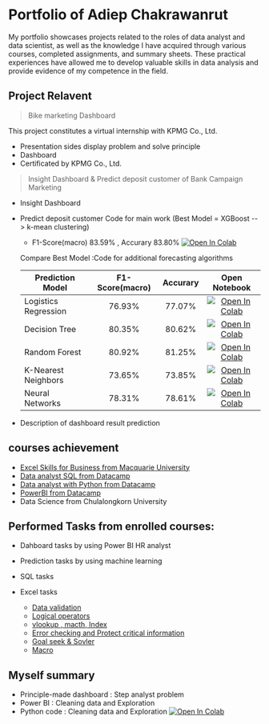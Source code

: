 # Portfolio of Adiep Chakrawanrut
My portfolio showcases projects related to the roles of data analyst and data scientist, as well as the knowledge I have acquired through various courses, completed assignments, and summary sheets. These practical experiences have allowed me to develop valuable skills in data analysis and provide evidence of my competence in the field.

## Project Relavent
>Bike marketing Dashboard  

This project constitutes a virtual internship with KPMG Co., Ltd.
 - Presentation sides display problem and solve principle
 - Dashboard
 - Certificated by KPMG Co., Ltd. 



>Insight Dashboard & Predict deposit customer of Bank Campaign Marketing 
- Insight Dashboard
- Predict deposit customer
  Code for main work (Best Model = XGBoost --> k-mean clustering)
  - F1-Score(macro) 83.59% , Accurary 83.80% [![Open In Colab](https://colab.research.google.com/assets/colab-badge.svg)](https://colab.research.google.com/gist/PunAditep/b450be991e41594168ccd84b5df89baf/project2_bank-marketing.ipynb)
  
  Compare Best Model :Code for additional forecasting algorithms  
    
  | Prediction Model | F1-Score(macro) | Accurary | Open Notebook   |
  | ---------------- |:--------------: | :--------:|:--------------:|
  | Logistics Regression |76.93%       |77.07%     |       [![Open In Colab](https://colab.research.google.com/assets/colab-badge.svg)](https://colab.research.google.com/gist/PunAditep/7e6e40fc417e9636619dc27f055a2b8d/logistic-regrssion-project2.ipynb)         |
  | Decision Tree        |80.35%       |80.62%     |     [![Open In Colab](https://colab.research.google.com/assets/colab-badge.svg)](https://colab.research.google.com/gist/PunAditep/a7842103eca3e7396ff76697dc975128/decision-tree-project2.ipynb)              |
  | Random Forest        |80.92%       |81.25%     |   [![Open In Colab](https://colab.research.google.com/assets/colab-badge.svg)](https://colab.research.google.com/gist/PunAditep/2b8f6ab1accc1fec0f09fcca0c658c97/random-forest-project2.ipynb )              |
  | K-Nearest Neighbors  |73.65%       |73.85%     |       [![Open In Colab](https://colab.research.google.com/assets/colab-badge.svg)](https://colab.research.google.com/gist/PunAditep/0af049b756d5444db775f5829fd7dfbf/k-nearest-neighbors-project2.ipynb)         |
  | Neural Networks      |78.31%       |78.61%     |   [![Open In Colab](https://colab.research.google.com/assets/colab-badge.svg)](https://colab.research.google.com/gist/PunAditep/c35c74e6e626d40320039e0f358c9005/neural-networks-project2.ipynb)             |



 - Description of dashboard result prediction 
    


## courses achievement
- [Excel Skills for Business from Macquarie University](https://www.coursera.org/account/accomplishments/certificate/DLKQNTTXAXEV)
- [Data analyst SQL from Datacamp](https://www.datacamp.com/statement-of-accomplishment/track/16876bab1a44c75c22b88bb478e83807e5c2bf48)
- [Data analyst with Python from Datacamp](https://www.datacamp.com/statement-of-accomplishment/track/d7c497cde94b535856afa1b66aafcc2100b4b2ae)
- [PowerBI from Datacamp](https://www.datacamp.com/statement-of-accomplishment/track/6c1e5e05b4ff2cb0028640240775c6da6bed4e70)
- Data Science from Chulalongkorn University

## Performed Tasks from enrolled courses:
- Dahboard tasks by using Power BI 
  HR analyst
- Prediction tasks by using machine learning

- SQL tasks
  
- Excel tasks
   - [Data validation](https://docs.google.com/spreadsheets/d/10OCgn3iUtjUhf0Jm_L_U1lBwUZdBnVkJ822jNqb40vU/edit?usp=sharing) 
   - [Logical operators](https://docs.google.com/spreadsheets/d/1z-D_EErMRzjSHSW1TtIqhRKGd-A_59mA5sWXqy0LVs8/edit?usp=sharing)
   - [vlookup , macth, Index](https://docs.google.com/spreadsheets/d/1EYDXX-Dp19BWXIyNvF6ULIJvPglrVqSaHnN8_78yN6s/edit?usp=sharing)
   - [Error checking and Protect critical information](https://docs.google.com/spreadsheets/d/13mhd0Dr2kJHTpzxI7-7Uh-y9GjAeIId719qY_yIHa_Q/edit?usp=sharing)
   - [Goal seek & Sovler](https://docs.google.com/spreadsheets/d/1XTZ0k7JPJmOcHB6t489IFjEyRI43q00uC15QXSd4Yi8/edit?usp=sharing)
   - [Macro](https://docs.google.com/spreadsheets/d/1Q5gdcDusb65FURUtL2Jcbgg0jM0h3xKjUklS6oFxmxU/edit?usp=sharing)
 
## Myself summary
 - Principle-made dashboard : Step analyst problem
 - Power BI : Cleaning data and Exploration
 - Python code : Cleaning data and Exploration [![Open In Colab](https://colab.research.google.com/assets/colab-badge.svg)](https://colab.research.google.com/gist/PunAditep/fe388bf41d0554e6b8f17f58131dcc94/prepration-data.ipynb)
 




